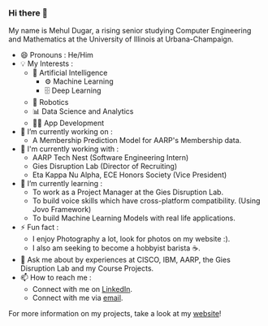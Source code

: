 ### Hi there 👋

<!--
**mehul6810/mehul6810** is a ✨ _special_ ✨ repository because its `README.md` (this file) appears on your GitHub profile.

Here are some ideas to get you started:

- 🔭 I’m currently working on ...
- 🌱 I’m currently learning ...
- 👯 I’m looking to collaborate on ...
- 🤔 I’m looking for help with ...
- 💬 Ask me about ...
- 📫 How to reach me: ...
- 😄 Pronouns: ...
- ⚡ Fun fact: ...
-->

My name is Mehul Dugar, a rising senior studying Computer Engineering and Mathematics at the University of Illinois at Urbana-Champaign.

- 😄 Pronouns : He/Him
- 💡 My Interests :
  - 🧠 Artificial Intelligence 
    - ⚙️ Machine Learning 
    - 🗄 Deep Learning
  - 🤖 Robotics 
  - 📊 Data Science and Analytics
  - 👨‍💻 App Development 
- 🔭 I’m currently working on :
  - A Membership Prediction Model for AARP's Membership data.
- 💼 I'm currently working with :
  - AARP Tech Nest                         (Software Engineering Intern)
  - Gies Disruption Lab                    (Director of Recruiting)
  - Eta Kappa Nu Alpha, ECE Honors Society (Vice President)
- 🌱 I’m currently learning :
  - To work as a Project Manager at the Gies Disruption Lab.
  - To build voice skills which have cross-platform compatibility. (Using Jovo Framework)
  - To build Machine Learning Models with real life applications.
- ⚡ Fun fact :
  - I enjoy Photography a lot, look for photos on my website :).
  - I also am seeking to become a hobbyist barista ☕️.
- 💬 Ask me about by experiences at CISCO, IBM, AARP, the Gies Disruption Lab and my Course Projects.
- 📫 How to reach me : 
  - Connect with me on [LinkedIn](https://www.linkedin.com/in/mehuldugar/).
  - Connect with me via [email](mailto:mehuldugar@gmail.com?subject=[GitHub]%20Github%20Profile).
  
For more information on my projects, take a look at my [website](mehul6810.github.io)!
